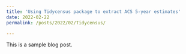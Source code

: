 ```yaml
---
title: 'Using Tidycensus package to extract ACS 5-year estimates'
date: 2022-02-22
permalink: /posts/2022/02/Tidycensus/

---
```


This is a sample blog post. 
